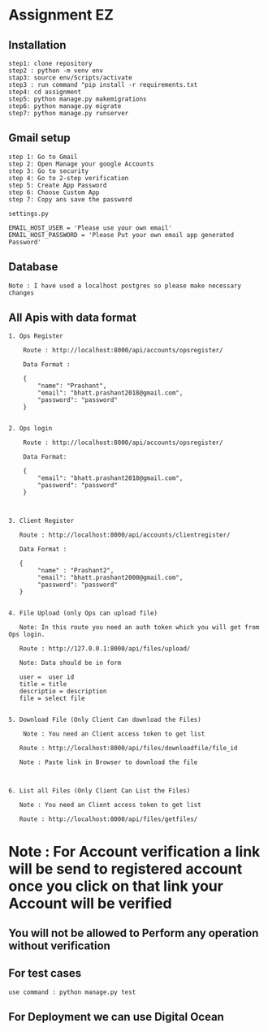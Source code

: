 # Assignment EZ

## Installation 

    step1: clone repository
    step2 : python -m venv env
    stap3: source env/Scripts/activate
    step3 : run command "pip install -r requirements.txt
    step4: cd assignment
    step5: python manage.py makemigrations
    step6: python manage.py migrate
    step7: python manage.py runserver


## Gmail setup

    step 1: Go to Gmail
    step 2: Open Manage your google Accounts
    step 3: Go to security
    step 4: Go to 2-step verification
    step 5: Create App Password
    step 6: Choose Custom App
    step 7: Copy ans save the password
    
    settings.py

    EMAIL_HOST_USER = 'Please use your own email'
    EMAIL_HOST_PASSWORD = 'Please Put your own email app generated Password'


## Database
    Note : I have used a localhost postgres so please make necessary changes


## All Apis with data format

    1. Ops Register

        Route : http://localhost:8000/api/accounts/opsregister/

        Data Format : 

        {
            "name": "Prashant",
            "email": "bhatt.prashant2018@gmail.com",
            "password": "password"
        }


    2. Ops login

        Route : http://localhost:8000/api/accounts/opsregister/

        Data Format: 

        {
            "email": "bhatt.prashant2018@gmail.com",
            "password": "password"
        }



    3. Client Register
       
       Route : http://localhost:8000/api/accounts/clientregister/

       Data Format : 

       {
            "name" : "Prashant2",
            "email": "bhatt.prashant2000@gmail.com",
            "password": "password"
       }


    4. File Upload (only Ops can upload file)
       
       Note: In this route you need an auth token which you will get from Ops login.

       Route : http://127.0.0.1:8000/api/files/upload/

       Note: Data should be in form 

       user =  user id
       title = title
       descriptio = description
       file = select file


    5. Download File (Only Client Can download the Files)
       
        Note : You need an Client access token to get list 

       Route : http://localhost:8000/api/files/downloadfile/file_id

       Note : Paste link in Browser to download the file



    6. List all Files (Only Client Can List the Files)

       Note : You need an Client access token to get list 

       Route : http://localhost:8000/api/files/getfiles/ 
    
# Note : For Account verification a link will be send to registered account once you click on that link your Account will be verified

## You will not be allowed to Perform any operation without verification


## For test cases 

    use command : python manage.py test


## For Deployment we can use Digital Ocean 